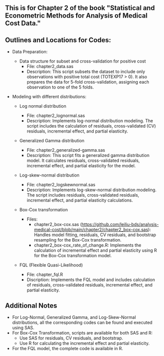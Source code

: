 ## This is for Chapter 2 of the book "Statistical and Econometric Methods for Analysis of Medical Cost Data."

## Outlines and Locations for Codes:
- Data Preparation:
  - Data structure for subset and cross-validation for positive cost 
    - File: chapter2_data.sas
    - Description: This script subsets the dataset to include only observations with positive total cost (TOTEXP17 > 0). It also prepares the data for 5-fold cross-validation, assigning each observation to one of the 5 folds.

- Modeling with different distributions:
  - Log normal distribution
    - File: chapter2_lognormal.sas 
    - Description: Implements log-normal distribution modeling. The script includes the calculation of residuals, cross-validated (CV) residuals, incremental effect, and partial elasticity.

  - Generalized Gamma distribution 
    - File: chapter2_generalized-gamma.sas 
    - Description: This script fits a generalized gamma distribution model. It calculates residuals, cross-validated residuals, incremental effect, and partial elasticity for the model.

  - Log-skew-normal distribution 
    - File: chapter2_logskewnormal.sas
    - Description: Implements log-skew-normal distribution modeling. The script includes residuals, cross-validated residuals, incremental effect, and partial elasticity calculations.

  - Box-Cox transformation
    - Files: 
      - chapter2_box-cox.sas (https://github.com/leiliu-bds/analysis-medical-cost/blob/main/chapter2/chapter2_box-cox.sas): Handles model fitting, residuals, CV residuals, and bootstrap resampling for the Box-Cox transformation. 
      - chapter2_box-cox_rate_of_change.R: Implements the calculation of incremental effect and partial elasticity using R for the Box-Cox transformation model.

  - FQL (Flexible Quasi-Likelihood)
    - File: chapter_fql.R 
    - Discription: Implements the FQL model and includes calculation of residuals, cross-validated residuals, incremental effect, and partial elasticity.

## Additional Notes
- For Log-Normal, Generalized Gamma, and Log-Skew-Normal distributions, all the corresponding codes can be found and executed using SAS.
- For Box-Cox Transformation, scripts are available for both SAS and R:
  - Use SAS for residuals, CV residuals, and bootstrap.
  - Use R for calculating the incremental effect and partial elasticity.
- For the FQL model, the complete code is available in R.
